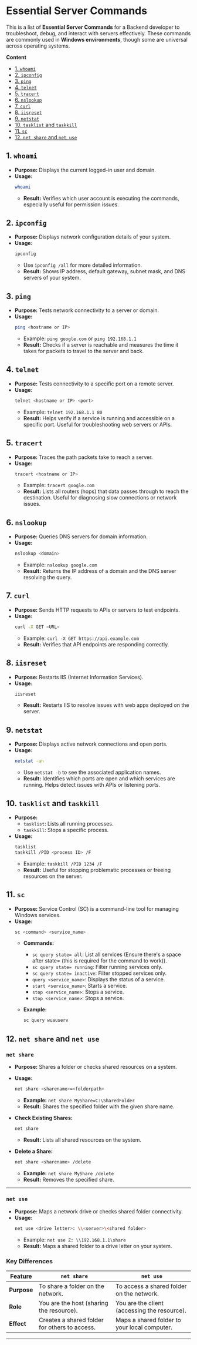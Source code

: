 # Essential Server Commands

This is a list of **Essential Server Commands** for a Backend developer to troubleshoot, debug, and interact with servers effectively. These commands are commonly used in **Windows environments**, though some are universal across operating systems.

**Content**
- [1. `whoami`](#1-whoami)  
- [2. `ipconfig`](#2-ipconfig)  
- [3. `ping`](#3-ping)  
- [4. `telnet`](#4-telnet)  
- [5. `tracert`](#5-tracert)  
- [6. `nslookup`](#6-nslookup)  
- [7. `curl`](#7-curl)  
- [8. `iisreset`](#8-iisreset)  
- [9. `netstat`](#9-netstat)  
- [10. `tasklist` and `taskkill`](#10-tasklist-and-taskkill)  
- [11. `sc`](#11-sc)  
- [12. `net share` and `net use`](#12-net-share-and-net-use)  


## **1. `whoami`**
- **Purpose:** Displays the current logged-in user and domain.
- **Usage:**
  ```bash
  whoami
  ```
  - **Result:** Verifies which user account is executing the commands, especially useful for permission issues.


## **2. `ipconfig`**
- **Purpose:** Displays network configuration details of your system.
- **Usage:**
  ```bash
  ipconfig
  ```
  - Use `ipconfig /all` for more detailed information.
  - **Result:** Shows IP address, default gateway, subnet mask, and DNS servers of your system.

## **3. `ping`**
- **Purpose:** Tests network connectivity to a server or domain.
- **Usage:**
  ```bash
  ping <hostname or IP>
  ```
  - Example: `ping google.com` or `ping 192.168.1.1`
  - **Result:** Checks if a server is reachable and measures the time it takes for packets to travel to the server and back.
  


## **4. `telnet`**
- **Purpose:** Tests connectivity to a specific port on a remote server.
- **Usage:**
  ```bash
  telnet <hostname or IP> <port>
  ```
  - Example: `telnet 192.168.1.1 80`
  - **Result:** Helps verify if a service is running and accessible on a specific port. Useful for troubleshooting web servers or APIs.


## **5. `tracert`**
- **Purpose:** Traces the path packets take to reach a server.
- **Usage:**
  ```bash
  tracert <hostname or IP>
  ```
  - Example: `tracert google.com`
  - **Result:** Lists all routers (hops) that data passes through to reach the destination. Useful for diagnosing slow connections or network issues.


## **6. `nslookup`**
- **Purpose:** Queries DNS servers for domain information.
- **Usage:**
  ```bash
  nslookup <domain>
  ```
  - Example: `nslookup google.com`
  - **Result:** Returns the IP address of a domain and the DNS server resolving the query.

## **7. `curl`**
- **Purpose:** Sends HTTP requests to APIs or servers to test endpoints.
- **Usage:**
  ```bash
  curl -X GET <URL>
  ```
  - Example: `curl -X GET https://api.example.com`
  - **Result:** Verifies that API endpoints are responding correctly.
  
## **8. `iisreset`**
- **Purpose:** Restarts IIS (Internet Information Services).
- **Usage:**
  ```bash
  iisreset
  ```
  - **Result:** Restarts IIS to resolve issues with web apps deployed on the server.

## **9. `netstat`**
- **Purpose:** Displays active network connections and open ports.
- **Usage:**
  ```bash
  netstat -an
  ```
  - Use `netstat -b` to see the associated application names.
  - **Result:** Identifies which ports are open and which services are running. Helps detect issues with APIs or listening ports.


## **10. `tasklist` and `taskkill`**
- **Purpose:** 
  - `tasklist`: Lists all running processes.
  - `taskkill`: Stops a specific process.
- **Usage:**
  ```bash
  tasklist
  taskkill /PID <process ID> /F
  ```
  - Example: `taskkill /PID 1234 /F`
  - **Result:** Useful for stopping problematic processes or freeing resources on the server.


## **11. `sc`**  
- **Purpose:** Service Control (SC) is a command-line tool for managing Windows services.  
- **Usage:**  
  ```bash  
  sc <command> <service_name>  
  ```  
  - **Commands:**  

    - `sc query state= all`: List all services (Ensure there's a space after state= (this is required for the command to work)).  
    - `sc query state= running`: Filter running services only. 
    - `sc query state= inactive`: Filter stopped services only.   
    - `query <service_name>`: Displays the status of a service.  
    - `start <service_name>`: Starts a service.  
    - `stop <service_name>`: Stops a service.  
    - `stop <service_name>`: Stops a service.  

  - **Example:**  
    ```bash  
    sc query wuauserv  
    ```  

## **12. `net share` and  `net use`**

### **`net share`**

- **Purpose:** Shares a folder or checks shared resources on a system.  
- **Usage:**  
  ```bash  
  net share <sharename>=<folderpath>  
  ```  
  - **Example:** `net share MyShare=C:\SharedFolder`  
  - **Result:** Shares the specified folder with the given share name.  

- **Check Existing Shares:**  
  ```bash  
  net share  
  ```  
  - **Result:** Lists all shared resources on the system.  

- **Delete a Share:**  
  ```bash  
  net share <sharename> /delete  
  ```  
  - **Example:** `net share MyShare /delete`  
  - **Result:** Removes the specified share.  
  
---

### **`net use`**
- **Purpose:** Maps a network drive or checks shared folder connectivity.
- **Usage:**
  ```bash
  net use <drive letter>: \\<server>\<shared folder>
  ```
  - Example: `net use Z: \\192.168.1.1\share`
  - **Result:** Maps a shared folder to a drive letter on your system.

### **Key Differences**

| Feature               | `net share`                       | `net use`                       |
|-----------------------|------------------------------------|----------------------------------|
| **Purpose**           | To share a folder on the network. | To access a shared folder on the network. |
| **Role**              | You are the host (sharing the resource). | You are the client (accessing the resource). |
| **Effect**            | Creates a shared folder for others to access. | Maps a shared folder to your local computer. |
---
